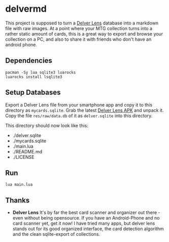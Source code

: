 # delvermd

This project is supposed to turn a [Delver Lens](https://delverlab.com/) database into a markdown file with raw images.
At a point where your MTG collection turns into a rather static amount of cards, this is a great way to export and browse
your collection on a PC, and also to share it with friends who don't have an android phone.

## Dependencies

    pacman -Sy lua sqlite3 luarocks
    luarocks install lsqlite3

## Setup Databases

Export a Delver Lens file from your smartphone app and copy it to this directory as `mycards.sqlite`.
Grab the latest [Delver Lens APK](https://apkpure.com/de/magic-the-gathering-mtg-card-scanner-delver-lens/delverslab.delverlens/) and unpack it.
Copy the file `res/raw/data.db` of it as `delver.sqlite` into this directory.

This directory should now look like this:

  - ./delver.sqlite
  - ./mycards.sqlite
  - ./main.lua
  - ./README.md
  - ./LICENSE

## Run

    lua main.lua

## Thanks

- **Delver Lens**
It's by far the best card scanner and organizer out there - even without being opensource. If you have an Android-Phone and no card scanner yet, get it now!
I have tried many apps, but delver lens stands out for its good organized interface, the card detection algorithm and the clean sqlite-export of collections.
